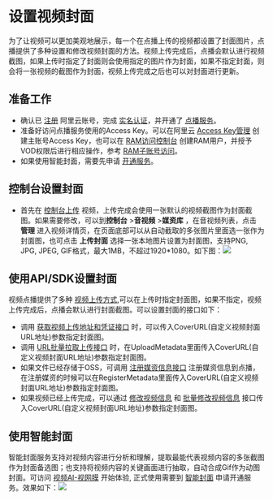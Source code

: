 # 设置视频封面

为了让视频可以更加美观地展示，每一个在点播上传的视频都设置了封面图片，点播提供了多种设置和修改视频封面的方法。视频上传完成后，点播会默认进行视频截图，如果上传时指定了封面则会使用指定的图片作为封面，如果不指定封面，则会将一张视频的截图作为封面，视频上传完成之后也可以对封面进行更新。

## 准备工作

-   确认已 [注册](https://account.aliyun.com/register/register.htm?oauth_callback=https%3A%2F%2Fvod.console.aliyun.com%2F&lang=zh) 阿里云账号，完成 [实名认证](https://help.aliyun.com/knowledge_list/37170.html)，并开通了 [点播服务](https://www.aliyun.com/product/vod)。
-   准备好访问点播服务使用的Access Key。可以在阿里云 [Access Key管理](https://ak-console.aliyun.com/?spm=5176.doc57741.2.8.uLYY2M#/accesskey) 创建主账号Access Key，也可以在 [RAM访问控制台](https://ram.console.aliyun.com/?spm=5176.doc57741.2.2.fQnI2T#/user/list) 创建RAM用户，并授予VOD权限后进行相应操作，参考 [RAM子账号访问]()。
-   如果使用智能封面，需要先申请 [开通服务](https://ai.aliyun.com/vi/cover)。

## 控制台设置封面

-   首先在 [控制台上传]() 视频，上传完成会使用一张默认的视频截图作为封面截图。如果需要修改，可以到**控制台** \>**音视频** \>**媒资库** ，在音视频列表，点击 **管理** 进入视频详情页，在页面底部可以从自动截取的多张图片里面选一张作为封面图，也可点击 **上传封面** 选择一张本地图片设置为封面图，支持PNG, JPG, JPEG, GIF格式，最大1MB，不超过1920\*1080。如下图：![](https://static-aliyun-doc.oss-accelerate.aliyuncs.com/assets/img/zh-CN/1940775061/p178455.png)

## 使用API/SDK设置封面

视频点播提供了多种 [视频上传方式](),可以在上传时指定封面图，如果不指定，视频上传完成后，点播会默认进行封面截图。可以设置封面的接口如下：

-   调用 [获取视频上传地址和凭证接口]() 时，可以传入CoverURL\(自定义视频封面URL地址\)参数指定封面图。
-   调用 [URL批量拉取上传接口]() 时，在UploadMetadata里面传入CoverURL\(自定义视频封面URL地址\)参数指定封面图。
-   如果文件已经存储于OSS，可调用 [注册媒资信息接口]() 注册媒资信息到点播，在注册媒资的时候可以在RegisterMetadata里面传入CoverURL\(自定义视频封面URL地址\)参数指定封面图。
-   如果视频已经上传完成，可以通过 [修改视频信息]() 和 [批量修改视频信息]() 接口传入CoverURL\(自定义视频封面URL地址\)参数指定封面图。

## 使用智能封面

智能封面服务支持对视频内容进行分析和理解，提取最能代表视频内容的多张截图作为封面备选图；也支持将视频内容的关键画面进行抽取，自动合成Gif作为动图封面。可访问 [视频AI-视网膜](https://retina.aliyun.com) 开始体验, 正式使用需要到 [智能封面](https://ai.aliyun.com/vi/cover) 申请开通服务。效果如下：![](https://static-aliyun-doc.oss-accelerate.aliyuncs.com/assets/img/zh-CN/1940775061/p178456.png)

